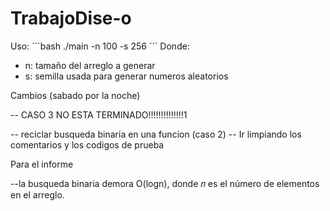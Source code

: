 # TrabajoDise-o

Uso:
´´´bash
./main -n 100 -s 256
´´´
Donde:
- n: tamaño del arreglo a generar
- s: semilla usada para generar numeros aleatorios


Cambios (sabado por la noche)

-- CASO 3 NO ESTA TERMINADO!!!!!!!!!!!!!!1

-- reciclar busqueda binaria en una funcion (caso 2)
-- Ir limpiando los comentarios y los codigos de prueba


Para el informe

--la busqueda binaria demora O(logn), donde 𝑛 es el número de elementos en el arreglo.